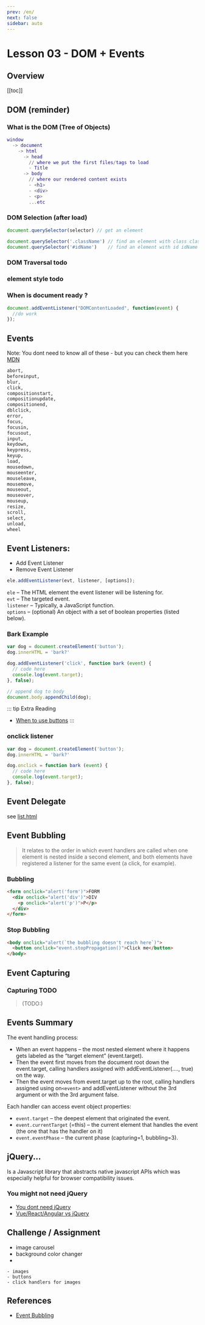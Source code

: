 ```yaml
---
prev: /en/
next: false
sidebar: auto
---
```


# Lesson 03 - DOM + Events

## Overview 
[[toc]]

## DOM (reminder)

### What is the DOM (Tree of Objects)

``` m {7}
window
  -> document
    -> html
      -> head 
        // where we put the first files/tags to load
        - Title
      -> body
        // where our rendered content exists
        - <h1> 
        - <div>
        - <p>
        ...etc
```

### DOM Selection (after load)
``` js
document.querySelector(selector) // get an element

document.querySelector('.className') // find an element with class className
document.querySelector('#idName')    // find an element with id idName
```

### DOM Traversal todo
### element style todo


### When is document ready ?

``` js
document.addEventListener("DOMContentLoaded", function(event) { 
  //do work
});
```

## Events

Note: You dont need to know all of these - but you can check them here
[MDN](https://developer.mozilla.org/en-US/docs/Web/API/EventListener)  


``` md {4,13}
abort, 
beforeinput, 
blur, 
click, 
compositionstart, 
compositionupdate, 
compositionend, 
dblclick, 
error, 
focus, 
focusin, 
focusout, 
input, 
keydown, 
keypress, 
keyup, 
load, 
mousedown, 
mouseenter, 
mouseleave, 
mousemove, 
mouseout, 
mouseover, 
mouseup, 
resize, 
scroll, 
select, 
unload, 
wheel
```

## Event Listeners:

- Add Event Listener
- Remove Event Listener

``` js
ele.addEventListener(evt, listener, [options]);
```

`ele` – The HTML element the event listener will be listening for.  
`evt` – The targeted event.  
`listener` – Typically, a JavaScript function.  
`options` – (optional) An object with a set of boolean properties (listed below).  


### Bark Example

``` js
var dog = document.createElement('button');
dog.innerHTML = 'bark?'

dog.addEventListener('click', function bark (event) {
  // code here
  console.log(event.target);
}, false);  

// append dog to body
document.body.appendChild(dog);
```
::: tip Extra Reading
- [When to use buttons](https://css-tricks.com/use-button-element/)
:::

### onclick listener

``` js
var dog = document.createElement('button');
dog.innerHTML = 'bark?'

dog.onclick = function bark (event) {
  // code here
  console.log(event.target);
}, false);  

```

## Event Delegate

see [list.html](list.html)

## Event Bubbling

> It relates to the order in which event handlers are called when one element is nested inside a second element, and both elements have registered a listener for the same event (a click, for example).

### Bubbling

``` html
<form onclick="alert('form')">FORM
  <div onclick="alert('div')">DIV
    <p onclick="alert('p')">P</p>
  </div>
</form>

```
### Stop Bubbling

``` html
<body onclick="alert(`the bubbling doesn't reach here`)">
  <button onclick="event.stopPropagation()">Click me</button>
</body>
```

## Event Capturing

### Capturing TODO

> (TODO:)

## Events Summary

The event handling process:

- When an event happens – the most nested element where it happens gets labeled as the “target element” (event.target).
- Then the event first moves from the document root down the event.target, calling handlers assigned with addEventListener(...., true) on the way.
- Then the event moves from event.target up to the root, calling handlers assigned using on`<event>` and addEventListener without the 3rd argument or with the 3rd argument false.

Each handler can access event object properties:

- `event.target` – the deepest element that originated the event.
- `event.currentTarget` (=this) – the current element that handles the event (the one that has the handler on it)
- `event.eventPhase` – the current phase (capturing=1, bubbling=3).


## jQuery...

Is a Javascript library that abstracts native javascript APIs which was especially helpful for browser compatibility issues.  

### You might not need jQuery
- [You dont need jQuery](https://hackernoon.com/you-truly-dont-need-jquery-5f2132b32dd1)  
- [Vue/React/Angular vs jQuery](https://www.youtube.com/watch?v=WJ2PQe-pQJw)  

## Challenge / Assignment

- image carousel
- background color changer
- 
```
- images
- buttons
- click handlers for images

```

## References
- [Event Bubbling](https://www.sitepoint.com/event-bubbling-javascript/)